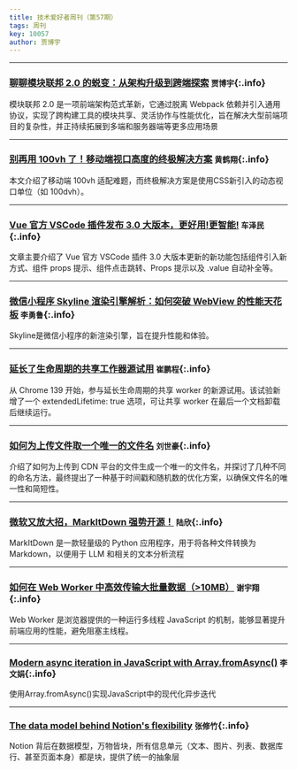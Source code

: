 ```yaml
---
title: 技术爱好者周刊（第57期）
tags: 周刊
key: 10057
author: 贾博宇
---
```

---

### [聊聊模块联邦 2.0 的蜕变：从架构升级到跨端探索](https://mp.weixin.qq.com/s/GLejhMadJ2B8BNQN5KPvrA) `贾博宇`{:.info}
模块联邦 2.0 是一项前端架构范式革新，它通过脱离 Webpack 依赖并引入通用协议，实现了跨构建工具的模块共享、灵活协作与性能优化，旨在解决大型前端项目的复杂性，并正持续拓展到多端和服务器端等更多应用场景


---
### [别再用 100vh 了！移动端视口高度的终极解决方案](https://juejin.cn/post/7520548278338322483) `黄鹤翔`{:.info}

本文介绍了移动端 100vh 适配难题，而终极解决方案是使用CSS新引入的动态视口单位（如 100dvh）。

---
### [Vue 官方 VSCode 插件发布 3.0 大版本，更好用!更智能!](https://juejin.cn/post/7522418729440100394) `车泽民`{:.info}

文章主要介绍了 Vue 官方 VSCode 插件 3.0 大版本更新的新功能包括组件引入新方式、组件 props 提示、组件点击跳转、Props 提示以及 .value 自动补全等。

---
### [微信小程序 Skyline 渲染引擎解析：如何突破 WebView 的性能天花板](https://mp.weixin.qq.com/s/M-3huD_rV_Gd2cb7ar1sng) `李勇鲁`{:.info}

Skyline是微信小程序的新渲染引擎，旨在提升性能和体验。

---
### [延长了生命周期的共享工作器源试用](https://developer.chrome.com/blog/extended-lifetime-shared-workers-origin-trial?hl=zh_cn) `崔鹏程`{:.info}

从 Chrome 139 开始，参与延长生命周期的共享 worker 的新源试用。该试验新增了一个 extendedLifetime: true 选项，可让共享 worker 在最后一个文档卸载后继续运行。

---
### [如何为上传文件取一个唯一的文件名](https://mp.weixin.qq.com/s/YX7kfFI8e68Au-AliOkY9Q) `刘世豪`{:.info}

介绍了如何为上传到 CDN 平台的文件生成一个唯一的文件名，并探讨了几种不同的命名方法，最终提出了一种基于时间戳和随机数的优化方案，以确保文件名的唯一性和简短性。

---
### [微软又放大招，MarkItDown 强势开源！](https://mp.weixin.qq.com/s/1fu1vp2TdfDZB9ptr6-sIw) `陆欣`{:.info}

MarkItDown 是一款轻量级的 Python 应用程序，用于将各种文件转换为 Markdown，以便用于 LLM 和相关的文本分析流程

---
### [如何在 Web Worker 中高效传输大批量数据（>10MB）](https://juejin.cn/post/7529464196507254836) `谢宇翔`{:.info}

Web Worker 是浏览器提供的一种运行多线程 JavaScript 的机制，能够显著提升前端应用的性能，避免阻塞主线程。

---
### [Modern async iteration in JavaScript with Array.fromAsync()](https://allthingssmitty.com/2025/07/14/modern-async-iteration-in-javascript-with-array-fromasync/) `李文娟`{:.info}

使用Array.fromAsync()实现JavaScript中的现代化异步迭代

---
### [The data model behind Notion's flexibility](https://www.notion.com/blog/data-model-behind-notion) `张修竹`{:.info}

Notion 背后在数据模型，万物皆块，所有信息单元（文本、图片、列表、数据库行、甚至页面本身）都是块，提供了统一的抽象层

